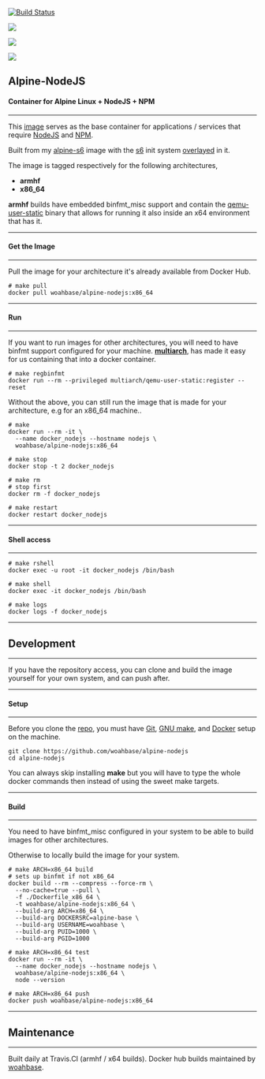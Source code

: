 [![Build Status](https://travis-ci.org/woahbase/alpine-nodejs.svg?branch=master)](https://travis-ci.org/woahbase/alpine-nodejs)

[![](https://images.microbadger.com/badges/image/woahbase/alpine-nodejs.svg)](https://microbadger.com/images/woahbase/alpine-nodejs)

[![](https://images.microbadger.com/badges/commit/woahbase/alpine-nodejs.svg)](https://microbadger.com/images/woahsbase/alpine-nodejs)

[![](https://images.microbadger.com/badges/version/woahbase/alpine-nodejs.svg)](https://microbadger.com/images/woahbase/alpine-nodejs)

## Alpine-NodeJS
#### Container for Alpine Linux + NodeJS + NPM

---

This [image][8] serves as the base container for applications
/ services that require [NodeJS][12] and [NPM][13].

Built from my [alpine-s6][9] image with the [s6][10] init system
[overlayed][11] in it.

The image is tagged respectively for the following architectures,
* **armhf**
* **x86_64**

**armhf** builds have embedded binfmt_misc support and contain the
[qemu-user-static][5] binary that allows for running it also inside
an x64 environment that has it.

---
#### Get the Image
---

Pull the image for your architecture it's already available from
Docker Hub.

```
# make pull
docker pull woahbase/alpine-nodejs:x86_64

```

---
#### Run
---

If you want to run images for other architectures, you will need
to have binfmt support configured for your machine. [**multiarch**][4],
has made it easy for us containing that into a docker container.

```
# make regbinfmt
docker run --rm --privileged multiarch/qemu-user-static:register --reset

```
Without the above, you can still run the image that is made for your
architecture, e.g for an x86_64 machine..

```
# make
docker run --rm -it \
  --name docker_nodejs --hostname nodejs \
  woahbase/alpine-nodejs:x86_64

# make stop
docker stop -t 2 docker_nodejs

# make rm
# stop first
docker rm -f docker_nodejs

# make restart
docker restart docker_nodejs

```

---
#### Shell access
---

```
# make rshell
docker exec -u root -it docker_nodejs /bin/bash

# make shell
docker exec -it docker_nodejs /bin/bash

# make logs
docker logs -f docker_nodejs

```

---
## Development
---

If you have the repository access, you can clone and
build the image yourself for your own system, and can push after.

---
#### Setup
---

Before you clone the [repo][7], you must have [Git][1], [GNU make][2],
and [Docker][3] setup on the machine.

```
git clone https://github.com/woahbase/alpine-nodejs
cd alpine-nodejs

```
You can always skip installing **make** but you will have to
type the whole docker commands then instead of using the sweet
make targets.

---
#### Build
---

You need to have binfmt_misc configured in your system to be able
to build images for other architectures.

Otherwise to locally build the image for your system.

```
# make ARCH=x86_64 build
# sets up binfmt if not x86_64
docker build --rm --compress --force-rm \
  --no-cache=true --pull \
  -f ./Dockerfile_x86_64 \
  -t woahbase/alpine-nodejs:x86_64 \
  --build-arg ARCH=x86_64 \
  --build-arg DOCKERSRC=alpine-base \
  --build-arg USERNAME=woahbase \
  --build-arg PUID=1000 \
  --build-arg PGID=1000

# make ARCH=x86_64 test
docker run --rm -it \
  --name docker_nodejs --hostname nodejs \
  woahbase/alpine-nodejs:x86_64 \
  node --version

# make ARCH=x86_64 push
docker push woahbase/alpine-nodejs:x86_64

```

---
## Maintenance
---

Built daily at Travis.CI (armhf / x64 builds). Docker hub builds maintained by [woahbase][6].

[1]: https://git-scm.com
[2]: https://www.gnu.org/software/make/
[3]: https://www.docker.com
[4]: https://hub.docker.com/r/multiarch/qemu-user-static/
[5]: https://github.com/multiarch/qemu-user-static/releases/
[6]: https://hub.docker.com/u/woahbase

[7]: https://github.com/woahbase/alpine-nodejs
[8]: https://hub.docker.com/r/woahbase/alpine-nodejs
[9]: https://hub.docker.com/r/woahbase/alpine-s6

[10]: https://skarnet.org/software/s6/
[11]: https://github.com/just-containers/s6-overlay
[12]: https://nodejs.org/
[13]: https://www.npmjs.com/
